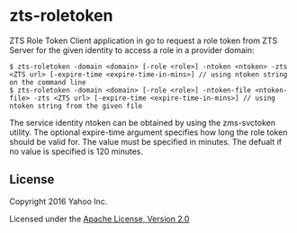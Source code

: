 zts-roletoken
=============

ZTS Role Token Client application in go to request a role token from
ZTS Server for the given identity to access a role in a provider domain:

```shell
$ zts-roletoken -domain <domain> [-role <role>] -ntoken <ntoken> -zts <ZTS url> [-expire-time <expire-time-in-mins>] // using ntoken string on the command line
$ zts-roletoken -domain <domain> [-role <role>] -ntoken-file <ntoken-file> -zts <ZTS url> [-expire-time <expire-time-in-mins>] // using ntoken string from the given file
```

The service identity ntoken can be obtained by using the zms-svctoken
utility. The optional expire-time argument specifies how long the role
token should be valid for. The value must be specified in minutes. The
defualt if no value is specified is 120 minutes.

## License

Copyright 2016 Yahoo Inc.

Licensed under the [Apache License, Version 2.0](http://www.apache.org/licenses/LICENSE-2.0)

